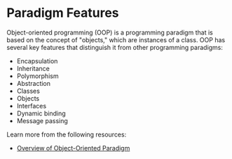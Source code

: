 # Paradigm Features

Object-oriented programming (OOP) is a programming paradigm that is based on the concept of "objects," which are instances of a class. OOP has several key features that distinguish it from other programming paradigms:

- Encapsulation
- Inheritance
- Polymorphism
- Abstraction
- Classes
- Objects
- Interfaces
- Dynamic binding
- Message passing

Learn more from the following resources:

- [Overview of Object-Oriented Paradigm](https://www.tutorialspoint.com/software_architecture_design/object_oriented_paradigm.htm)